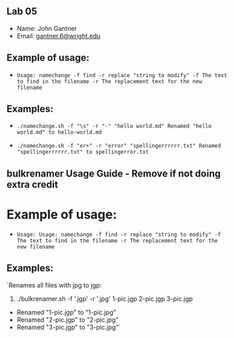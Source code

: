 ## Lab 05

- Name: John Gantner
- Email: gantner.6@wright.edu

## Example of usage:
* `Usage: namechange -f find -r replace "string to modify"
 -f The text to find in the filename
 -r The replacement text for the new filename`

## Examples:
* `./namechange.sh -f "\s" -r "-" "hello world.md"
Renamed "hello world.md" to hello-world.md`

*  `./namechange.sh -f "er+" -r "error" "spellingerrrrrr.txt"
Renamed "spellingerrrrrr.txt" to spellingerror.txt`
## bulkrenamer Usage Guide - Remove if not doing extra credit

# Example of usage:
* `Usage: Usage: namechange -f find -r replace "string to modify"
 -f The text to find in the filename
 -r The replacement text for the new filename`

## Examples:
`Renames all files with jpg to jgp: 
1. ./bulkrenamer.sh -f '.jgp' -r '.jpg'  1-pic.jgp  2-pic.jgp  3-pic.jgp
 - Renamed "1-pic.jgp" to "1-pic.jpg"
 - Renamed "2-pic.jgp" to "2-pic.jpg"
 - Renamed "3-pic.jgp" to "3-pic.jpg"`
